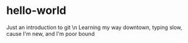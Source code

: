 # hello-world
Just an introduction to git \n
Learning my way downtown, typing slow, cause I'm new, and I'm poor bound
